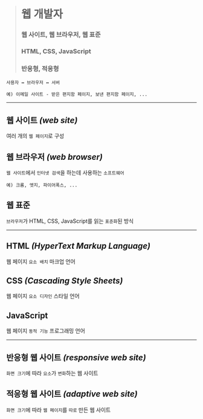 ># 웹 개발자
>
>### 웹 사이트, 웹 브라우저, 웹 표준
>### HTML, CSS, JavaScript
>### 반응형, 적응형
```angular2html
사용자 ↔ 브라우저 ↔ 서버

예) 이메일 사이트 - 받은 편지함 페이지, 보낸 편지함 페이지, ...
```

---

## 웹 사이트 *(web site)*
여러 개의 `웹 페이지`로 구성

## 웹 브라우저 *(web browser)*
`웹 사이트`에서 `인터넷 검색`을 하는데 사용하는 `소프트웨어`
```angular2html
예) 크롬, 엣지, 파이어폭스, ...
```

## 웹 표준
`브라우저`가 HTML, CSS, JavaScript를 읽는 `표준화`된 방식

---

## HTML *(HyperText Markup Language)*
웹 페이지 `요소 배치` 마크업 언어

## CSS *(Cascading Style Sheets)*
웹 페이지 `요소 디자인` 스타일 언어

## JavaScript 
웹 페이지 `동적 기능` 프로그래밍 언어

---

## 반응형 웹 사이트 *(responsive web site)*
`화면 크기`에 따라 `요소`가 `변화`하는 웹 사이트

## 적응형 웹 사이트 *(adaptive web site)*
`화면 크기`에 따라 `웹 페이지`를 `따로` 만든 웹 사이트
